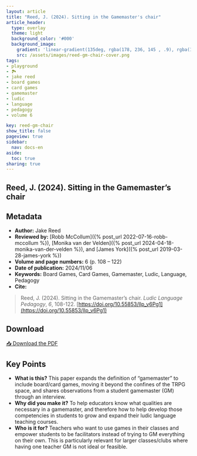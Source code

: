 ```yaml
---
layout: article
title: "Reed, J. (2024). Sitting in the Gamemaster's chair"
article_header:
  type: overlay
  theme: light
  background_color: '#000'
  background_image:
    gradient: 'linear-gradient(135deg, rgba(178, 236, 145 , .9), rgba(147, 81, 182, .9))'
    src: /assets/images/reed-gm-chair-cover.png
tags:
- playground
- 🏞️
- jake reed
- board games
- card games
- gamemaster
- ludic
- language
- pedagogy
- volume 6

key: reed-gm-chair
show_title: false
pageview: true
sidebar:
  nav: docs-en
aside:
  toc: true
sharing: true
---
```


<head>
<meta name="citation_title" content="Sitting in the Gamemaster's chair">
<meta name="citation_author" content="Reed, Jacob">
<meta name="citation_publication_date" content="2024/11/06">
<meta name="citation_journal_title" content="Ludic Language Pedagogy">
<meta name="citation_volume" content="6">
<meta name="citation_firstpage" content="108">
<meta name="citation_lastpage" content="122">
<meta name="citation_pdf_url" content="https://llpjournal.org/assets/publication-pdfs/reed-sitting-in-the-gms-chair.pdf">
</head>


## Reed, J. (2024). Sitting in the Gamemaster’s chair

<!--more-->

## Metadata

- **Author:** Jake Reed
- **Reviewed by:** [Robb McCollum]({% post_url 2022-07-16-robb-mccollum %}), [Monika van der Velden]({% post_url 2024-04-18-monika-van-der-velden %}), and [James York]({% post_url 2019-03-28-james-york %})
- **Volume and page numbers:** 6 (p. 108 – 122)
- **Date of publication:** 2024/11/06
- **Keywords:** Board Games, Card Games, Gamemaster, Ludic, Language, Pedagogy
- **Cite:** 

> Reed, J. (2024). Sitting in the Gamemaster’s chair. *Ludic Language Pedagogy*, *6*, 108-122. [https://doi.org/10.55853/llp_v6Pg1](https://doi.org/10.55853/llp_v6Pg1)

## Download

<a class="button button--action button--rounded button--lg" href="/assets/publication-pdfs/reed-sitting-in-the-gms-chair.pdf"><i class="fas fa-file-download"></i> 📥 Download the PDF </a>

## Key Points

- **What is this?** This paper expands the definition of “gamemaster” to include board/card games, moving it beyond the confines of the TRPG space, and shares observations from a student gamemaster (GM) through an interview.
- **Why did you make it?** To help educators know what qualities are necessary in a gamemaster, and therefore how to help develop those competencies in students to grow and expand their ludic language teaching courses.
- **Who is it for?** Teachers who want to use games in their classes and empower students to be facilitators instead of trying to GM everything on their own. This is particularly relevant for larger classes/clubs where having one teacher GM is not ideal or feasible.
